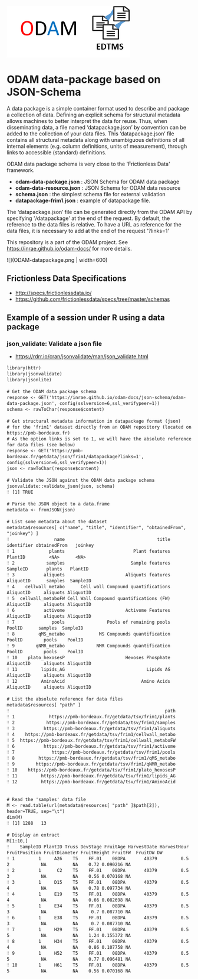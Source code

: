 ![Logo](odam-logo.png)

# ODAM data-package based on JSON-Schema

A data package is a simple container format used to describe and package a collection of data. Defining an explicit schema for structural metadata allows machines to better interpret the data for reuse. Thus, when disseminating data, a file named ‘datapackage.json’ by convention can be added to the collection of your data files. This ‘datapackage.json’ file contains all structural metadata along with unambiguous definitions of all internal elements (e.g. column definitions, units of measurement), through links to accessible (standard) definitions.

ODAM data package schema is very close to the 'Frictionless Data' framework.

 * **odam-data-package.json** : JSON Schema for ODAM data package
 * **odam-data-resource.json** : JSON Schema for ODAM data resource
 * **schema.json** : the simplest schema file for external validation
 * **datapackage-frim1.json** : example of datapackage file.
 
The ‘datapackage.json’ file can be generated directly from the ODAM API by specifying '/datapackage' at the end of the request. By default, the reference to the data files is relative. To have a URL as reference for the data files, it is necessary to add at the end of the request '?links=1'

This repository is a part of the ODAM project. See https://inrae.github.io/odam-docs/ for more details.

![](ODAM-datapackage.png | width=600)

## Frictionless Data Specifications
* http://specs.frictionlessdata.io/
* https://github.com/frictionlessdata/specs/tree/master/schemas



## Example of a session under R using a data package

### json_validate: Validate a json file
* https://rdrr.io/cran/jsonvalidate/man/json_validate.html

```
library(httr)
library(jsonvalidate)
library(jsonlite)

# Get the ODAM data package schema
response <- GET('https://inrae.github.io/odam-docs/json-schema/odam-data-package.json', config(sslversion=6,ssl_verifypeer=1))
schema <- rawToChar(response$content)

# Get structural metadata information in datapackage format (json) 
# for the 'frim1' dataset directly from an ODAM repository (located on https://pmb-bordeaux.fr)
# As the option links is set to 1, we will have the absolute reference for data files (see below)
response <- GET('https://pmb-bordeaux.fr/getdata/json/frim1/datapackage?links=1', config(sslversion=6,ssl_verifypeer=1))
json <- rawToChar(response$content)

# Validate the JSON against the ODAM data package schema
jsonvalidate::validate_json(json, schema)
! [1] TRUE

# Parse the JSON object to a data.frame
metadata <- fromJSON(json)

# List some metadata about the dataset
metadata$resources[ c("name", "title", "identifier", "obtainedFrom", "joinkey") ]
!                 name                                   title identifier obtainedFrom   joinkey
! 1             plants                          Plant features    PlantID         <NA>      <NA>
! 2            samples                         Sample features   SampleID       plants   PlantID
! 3           aliquots                       Aliquots features  AliquotID      samples  SampleID
! 4    cellwall_metabo      Cell wall Compound quantifications  AliquotID     aliquots AliquotID
! 5  cellwall_metaboFW Cell Wall Compound quantifications (FW)  AliquotID     aliquots AliquotID
! 6           activome                       Activome Features  AliquotID     aliquots AliquotID
! 7              pools                Pools of remaining pools     PoolID      samples  SampleID
! 8         qMS_metabo             MS Compounds quantification     PoolID        pools    PoolID
! 9        qNMR_metabo            NMR Compounds quantification     PoolID        pools    PoolID
! 10    plato_hexosesP                       Hexoses Phosphate  AliquotID     aliquots AliquotID
! 11         lipids_AG                               Lipids AG  AliquotID     aliquots AliquotID
! 12         AminoAcid                             Amino Acids  AliquotID     aliquots AliquotID

# List the absolute reference for data files 
metadata$resources[ "path" ]
!                                                           path
! 1             https://pmb-bordeaux.fr/getdata/tsv/frim1/plants
! 2            https://pmb-bordeaux.fr/getdata/tsv/frim1/samples
! 3           https://pmb-bordeaux.fr/getdata/tsv/frim1/aliquots
! 4    https://pmb-bordeaux.fr/getdata/tsv/frim1/cellwall_metabo
! 5  https://pmb-bordeaux.fr/getdata/tsv/frim1/cellwall_metaboFW
! 6           https://pmb-bordeaux.fr/getdata/tsv/frim1/activome
! 7              https://pmb-bordeaux.fr/getdata/tsv/frim1/pools
! 8         https://pmb-bordeaux.fr/getdata/tsv/frim1/qMS_metabo
! 9        https://pmb-bordeaux.fr/getdata/tsv/frim1/qNMR_metabo
! 10    https://pmb-bordeaux.fr/getdata/tsv/frim1/plato_hexosesP
! 11         https://pmb-bordeaux.fr/getdata/tsv/frim1/lipids_AG
! 12         https://pmb-bordeaux.fr/getdata/tsv/frim1/AminoAcid


# Read the 'samples' data file 
M <- read.table(url(metadata$resources[ "path" ]$path[2]), header=TRUE, sep="\t")
dim(M)
! [1] 1288   13
 
# Display an extract 
M[1:10,]
!    SampleID PlantID Truss DevStage FruitAge HarvestDate HarvestHour FruitPosition FruitDiameter FruitHeight FruitFW  FruitDW DW
! 1         1     A26    T5    FF.01    08DPA       40379         0.5             2            NA          NA    0.72 0.090216 NA
! 2         1      C2    T5    FF.01    08DPA       40379         0.5             3            NA          NA    0.56 0.070168 NA
! 3         1     D15    T5    FF.01    08DPA       40379         0.5             4            NA          NA    0.78 0.097734 NA
! 4         1     E19    T5    FF.01    08DPA       40379         0.5             4            NA          NA    0.66 0.082698 NA
! 5         1     E34    T5    FF.01    08DPA       40379         0.5             3            NA          NA     0.7 0.087710 NA
! 6         1     E38    T5    FF.01    08DPA       40379         0.5             3            NA          NA     0.7 0.087710 NA
! 7         1     H29    T5    FF.01    08DPA       40379         0.5             5            NA          NA    1.24 0.155372 NA
! 8         1     H34    T5    FF.01    08DPA       40379         0.5             4            NA          NA    0.86 0.107758 NA
! 9         1     H52    T5    FF.01    08DPA       40379         0.5             5            NA          NA    0.77 0.096481 NA
! 10        1     H61    T5    FF.01    08DPA       40379         0.5             5            NA          NA    0.56 0.070168 NA
```
